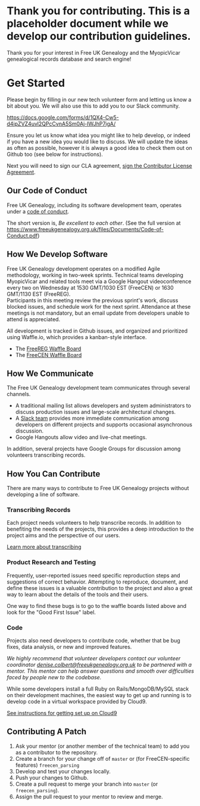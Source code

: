 # Thank you for contributing.  This is a placeholder document while we develop our contribution guidelines.

Thank you for your interest in Free UK Genealogy and the MyopicVicar 
genealogical records database and search engine!

# Get Started

Please begin by filling in our new tech volunteer form and letting us know a bit about you. We will also use this to add you to our Slack community.

https://docs.google.com/forms/d/1QX4-Cw5-d4ipZVZ4uvl2QPcCvnA5Sm0Aj-IWJhP7igA/

Ensure you let us know what idea you might like to help develop, or indeed if you have a new idea you would like to discuss. We will update the ideas as often as possible, however it is always a good idea to check them out on Github too (see below for instructions).

Next you will need to sign our CLA agreement, <a href="https://www.clahub.com/agreements/FreeUKGen/MyopicVicar">sign the Contributor License Agreement</a>. 

## Our Code of Conduct

Free UK Genealogy, including its software development team, operates 
under a [code of 
conduct](https://www.freeukgenealogy.org.uk/files/Documents/Code-of-Conduct.pdf).

The short version is, _Be excellent to each other_.  (See the full version at 
https://www.freeukgenealogy.org.uk/files/Documents/Code-of-Conduct.pdf)

## How We Develop Software

Free UK Genealogy development operates on a modified Agile methodology, 
working in two-week sprints.  Technical teams developing MyopicVicar and 
related tools meet via a Google Hangout videoconference every two on 
Wednesday at 1530 GMT/1030 EST (FreeCEN) or 1630 GMT/1130 EST (FreeREG).  
Participants in this meeting review the previous sprint's work, discuss 
blocked issues, and schedule work for the next sprint.  Attendance at 
these meetings is not mandatory, but an email update from developers 
unable to attend is appreciated.

All development is tracked in Github issues, and organized and 
prioritized using Waffle.io, which provides a kanban-style interface.

* The [FreeREG Waffle Board](https://waffle.io/freeukgen/myopicvicar)
* The [FreeCEN Waffle Board](https://waffle.io/freeukgen/freecenmigration)



## How We Communicate

The Free UK Genealogy development team communicates through several channels.  

* A traditional mailing list allows developers and system administrators 
to discuss production issues and large-scale architectural changes.
* A [Slack team](https://freeukgenealogy.slack.com) provides more immediate communication among developers on 
different projects and supports occasional asynchronous discussion.
* Google Hangouts allow video and live-chat meetings.

In addition, several projects have Google Groups for discussion among 
volunteers transcribing records.

## How You Can Contribute

There are many ways to contribute to Free UK Genealogy projects without 
developing a line of software.

### Transcribing Records

Each project needs volunteers to help transcribe records.  In addition 
to benefiting the needs of the projects, this provides a deep 
introduction to the project aims and the perspective of our users.

[Learn more about transcribing](https://www.freeukgenealogy.org.uk/about/volunteer/transcriber-volunteering-opportunities/)

### Product Research and Testing

Frequently, user-reported issues need specific reproduction steps and 
suggestions of correct behavior.  Attempting to reproduce, document, and 
define these issues is a valuable contribution to the project and also a 
great way to learn about the details of the tools and their users.

One way to find these bugs is to go to the waffle boards listed above and look for the "Good First Issue" label.

### Code

Projects also need developers to contribute code, whether that be bug 
fixes, data analysis, or new and improved features.

_We highly recommend that volunteer developers contact our volunteer coordinator [denise.colbert@freeukgenealogy.org.uk](mailto:denise.colbert@freeukgenealogy.org.uk) to be 
partnered with a mentor.  This mentor can help answer questions and 
smooth over difficulties faced by people new to the codebase._

While some developers install a full Ruby on Rails/MongoDB/MySQL stack 
on their development machines, the easiest way to get up and running is 
to develop code in a virtual workspace provided by Cloud9.

[See instructions for getting set up on Cloud9](https://docs.google.com/document/d/1OWbya7erLmyyFstMwuBJwkquJZG4i4YrMWIHHI4Jvjk/edit#heading=h.r8mtsch418p2)


## Contributing A Patch

1. Ask your mentor (or another member of the technical team) to add you as a contributor to the repository.
1. Create a branch for your change off of `master` or (for FreeCEN-specific features) `freecen_parsing`
1. Develop and test your changes locally.
1. Push your changes to Github.
1. Create a pull request to merge your branch into `master` (or `freecen_parsing`).
1. Assign the pull request to your mentor to review and merge.


